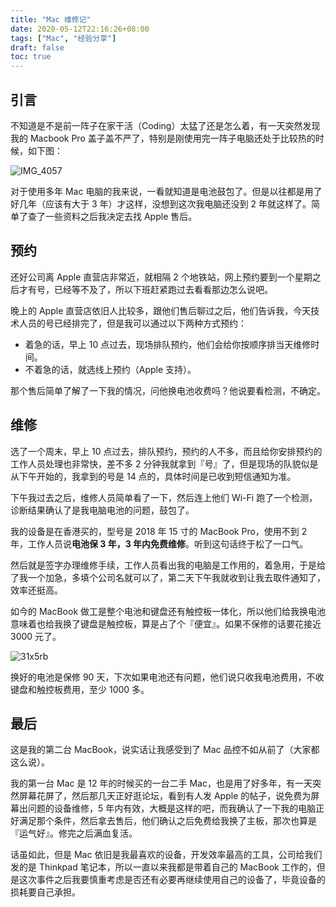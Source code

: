 ```yaml
---
title: "Mac 维修记"
date: 2020-05-12T22:16:26+08:00
tags: ["Mac", "经验分享"] 
draft: false
toc: true
---
```


## 引言

不知道是不是前一阵子在家干活（Coding）太猛了还是怎么着，有一天突然发现我的 Macbook Pro 盖子盖不严了，特别是刚使用完一阵子电脑还处于比较热的时候，如下图：

![IMG_4057](https://blog-1251237404.cos.ap-guangzhou.myqcloud.com/IMG_4057.JPG!m)

对于使用多年 Mac 电脑的我来说，一看就知道是电池鼓包了。但是以往都是用了好几年（应该有大于 3 年）才这样，没想到这次我电脑还没到 2 年就这样了。简单了查了一些资料之后我决定去找 Apple 售后。

<!--more-->

## 预约

还好公司离 Apple 直营店非常近，就相隔 2 个地铁站，网上预约要到一个星期之后才有号，已经等不及了，所以下班赶紧跑过去看看那边怎么说吧。

晚上的 Apple 直营店依旧人比较多，跟他们售后聊过之后，他们告诉我，今天技术人员的号已经排完了，但是我可以通过以下两种方式预约：

- 着急的话，早上 10 点过去，现场排队预约，他们会给你按顺序排当天维修时间。
- 不着急的话，就选线上预约（Apple 支持）。

那个售后简单了解了一下我的情况，问他换电池收费吗？他说要看检测，不确定。

## 维修

选了一个周末，早上 10 点过去，排队预约，预约的人不多，而且给你安排预约的工作人员处理也非常快，差不多 2 分钟我就拿到『号』了，但是现场的队貌似是从下午开始的，我拿到的号是 14 点的，具体时间是已收到短信通知为准。

下午我过去之后，维修人员简单看了一下，然后连上他们 Wi-Fi 跑了一个检测，诊断结果确认了是我电脑电池的问题，鼓包了。

我的设备是在香港买的，型号是 2018 年 15 寸的 MacBook Pro，使用不到 2 年，工作人员说**电池保 3 年，3 年内免费维修**。听到这句话终于松了一口气。

然后就是签字办理维修手续，工作人员看出我的电脑是工作用的，着急用，于是给了我一个加急，多填个公司名就可以了，第二天下午我就收到让我去取件通知了，效率还挺高。

如今的 MacBook 做工是整个电池和键盘还有触控板一体化，所以他们给我换电池意味着也给我换了键盘是触控板，算是占了个『便宜』。如果不保修的话要花接近 3000 元了。

![31x5rb](https://blog-1251237404.cos.ap-guangzhou.myqcloud.com/31x5rb.png)

换好的电池是保修 90 天，下次如果电池还有问题，他们说只收我电池费用，不收键盘和触控板费用，至少 1000 多。

## 最后

这是我的第二台 MacBook，说实话让我感受到了 Mac 品控不如从前了（大家都这么说）。

我的第一台 Mac 是 12 年的时候买的一台二手 Mac，也是用了好多年，有一天突然屏幕花屏了，然后那几天正好逛论坛，看到有人发 Apple 的帖子，说免费为屏幕出问题的设备维修，5 年内有效，大概是这样的吧，而我确认了一下我的电脑正好满足那个条件，然后拿去售后，他们确认之后免费给我换了主板，那次也算是『运气好』。修完之后满血复活。

话虽如此，但是 Mac 依旧是我最喜欢的设备，开发效率最高的工具，公司给我们发的是 Thinkpad 笔记本，所以一直以来我都是带着自己的 MacBook 工作的，但是这次事件之后我要慎重考虑是否还有必要再继续使用自己的设备了，毕竟设备的损耗要自己承担。